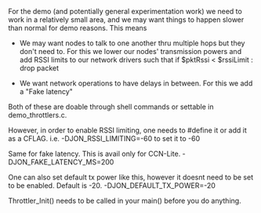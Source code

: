 For the demo (and potentially general experimentation work) we need to work in a relatively small area, and we may want things to happen slower than normal for demo reasons. This means

- We may want nodes to talk to one another thru multiple hops but they don't need to. For this we lower our nodes' transmission powers and add RSSI limits to our network drivers such that if $pktRssi < $rssiLimit : drop packet

- We want network operations to have delays in between. For this we add a "Fake latency"

Both of these are doable through shell commands or settable in demo_throttlers.c.

However, in order to enable RSSI limiting, one needs to #define it or add it as a CFLAG. i.e. -DJON_RSSI_LIMITING=-60 to set it to -60

Same for fake latency. This is avail only for CCN-Lite. -DJON_FAKE_LATENCY_MS=200

One can also set default tx power like this, however it doesnt need to be set to be enabled. Default is -20. -DJON_DEFAULT_TX_POWER=-20

Throttler_Init() needs to be called in your main() before you do anything.

